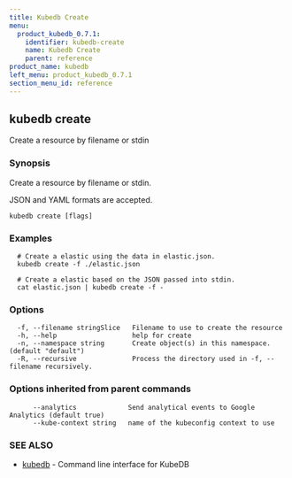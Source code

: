 ```yaml
---
title: Kubedb Create
menu:
  product_kubedb_0.7.1:
    identifier: kubedb-create
    name: Kubedb Create
    parent: reference
product_name: kubedb
left_menu: product_kubedb_0.7.1
section_menu_id: reference
---
```

## kubedb create

Create a resource by filename or stdin

### Synopsis


Create a resource by filename or stdin. 

JSON and YAML formats are accepted.

```
kubedb create [flags]
```

### Examples

```
  # Create a elastic using the data in elastic.json.
  kubedb create -f ./elastic.json
  
  # Create a elastic based on the JSON passed into stdin.
  cat elastic.json | kubedb create -f -
```

### Options

```
  -f, --filename stringSlice   Filename to use to create the resource
  -h, --help                   help for create
  -n, --namespace string       Create object(s) in this namespace. (default "default")
  -R, --recursive              Process the directory used in -f, --filename recursively.
```

### Options inherited from parent commands

```
      --analytics             Send analytical events to Google Analytics (default true)
      --kube-context string   name of the kubeconfig context to use
```

### SEE ALSO
* [kubedb](/docs/reference/kubedb.md)	 - Command line interface for KubeDB


